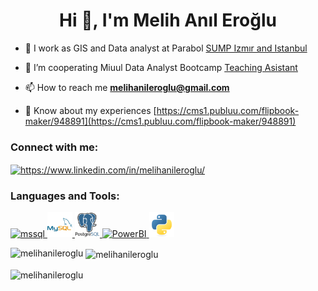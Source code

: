 <h1 align="center">Hi 👋, I'm Melih Anıl Eroğlu</h1>


- 🔭 I work as GIS and Data analyst at Parabol [SUMP Izmır and Istanbul](https://sumpturkey.org/)

- 👯 I’m cooperating Miuul Data Analyst Bootcamp [Teaching Asistant](https://miuul.com/data-analyst-bootcamp?gad_source=1&gclid=CjwKCAiAuYuvBhApEiwAzq_Yib9stapS4RwdDSpUxgSwipFsn8L-DKh5m0hJbVDuGpqsoD2yvX2NfBoCjM4QAvD_BwE)

- 📫 How to reach me **melihanileroglu@gmail.com**

- 📄 Know about my experiences [https://cms1.publuu.com/flipbook-maker/948891](https://cms1.publuu.com/flipbook-maker/948891)

<h3 align="left">Connect with me:</h3>
<p align="left">
<a href="https://linkedin.com/in/https://www.linkedin.com/in/melihanileroglu/" target="blank"><img align="center" src="https://raw.githubusercontent.com/rahuldkjain/github-profile-readme-generator/master/src/images/icons/Social/linked-in-alt.svg" alt="https://www.linkedin.com/in/melihanileroglu/" height="30" width="40" /></a>
</p>

<h3 align="left">Languages and Tools:</h3>
<p align="left">
    <a href="https://www.microsoft.com/en-us/sql-server" target="_blank" rel="noreferrer">
        <img src="https://www.svgrepo.com/show/303229/microsoft-sql-server-logo.svg" alt="mssql" width="40" height="40"/>
    </a>
    <a href="https://www.mysql.com/" target="_blank" rel="noreferrer">
        <img src="https://raw.githubusercontent.com/devicons/devicon/master/icons/mysql/mysql-original-wordmark.svg" alt="mysql" width="40" height="40"/>
    </a>
    <a href="https://www.postgresql.org" target="_blank" rel="noreferrer">
        <img src="https://raw.githubusercontent.com/devicons/devicon/master/icons/postgresql/postgresql-original-wordmark.svg" alt="postgresql" width="40" height="40"/>
    </a>
    <a href="https://icons8.com/icon/qYfwpsRXEcpc/power-bi" target="_blank" rel="noreferrer">
        <img src="https://img.icons8.com/color/48/000000/power-bi.png" alt="PowerBI" width="40" height="40"/>
    </a>
    <a href="https://www.python.org" target="_blank" rel="noreferrer">
        <img src="https://raw.githubusercontent.com/devicons/devicon/master/icons/python/python-original.svg" alt="python" width="40" height="40"/>
    </a>
</p>

<p><img align="left" src="https://github-readme-stats.vercel.app/api/top-langs?username=melihanileroglu&show_icons=true&locale=en&layout=compact" alt="melihanileroglu" /></p>

<p>&nbsp;<img align="center" src="https://github-readme-stats.vercel.app/api?username=melihanileroglu&show_icons=true&locale=en" alt="melihanileroglu" /></p>

<p><img align="center" src="https://github-readme-streak-stats.herokuapp.com/?user=melihanileroglu&" alt="melihanileroglu" /></p>
